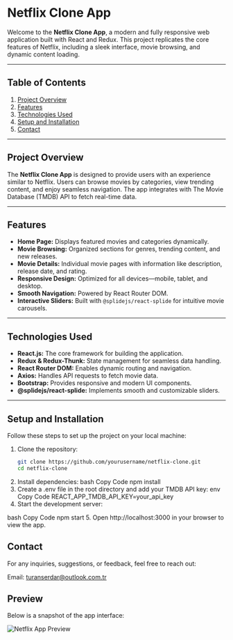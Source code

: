 # Netflix Clone App

Welcome to the **Netflix Clone App**, a modern and fully responsive web application built with React and Redux. This project replicates the core features of Netflix, including a sleek interface, movie browsing, and dynamic content loading.

---

## Table of Contents

1. [Project Overview](#project-overview)  
2. [Features](#features)  
3. [Technologies Used](#technologies-used)  
4. [Setup and Installation](#setup-and-installation)  
5. [Contact](#contact)

---

## Project Overview

The **Netflix Clone App** is designed to provide users with an experience similar to Netflix. Users can browse movies by categories, view trending content, and enjoy seamless navigation. The app integrates with The Movie Database (TMDB) API to fetch real-time data.

---

## Features

- **Home Page:** Displays featured movies and categories dynamically.
- **Movie Browsing:** Organized sections for genres, trending content, and new releases.
- **Movie Details:** Individual movie pages with information like description, release date, and rating.
- **Responsive Design:** Optimized for all devices—mobile, tablet, and desktop.
- **Smooth Navigation:** Powered by React Router DOM.
- **Interactive Sliders:** Built with `@splidejs/react-splide` for intuitive movie carousels.

---

## Technologies Used

- **React.js:** The core framework for building the application.
- **Redux & Redux-Thunk:** State management for seamless data handling.
- **React Router DOM:** Enables dynamic routing and navigation.
- **Axios:** Handles API requests to fetch movie data.
- **Bootstrap:** Provides responsive and modern UI components.
- **@splidejs/react-splide:** Implements smooth and customizable sliders.

---

## Setup and Installation

Follow these steps to set up the project on your local machine:

1. Clone the repository:
   ```bash
   git clone https://github.com/yourusername/netflix-clone.git
   cd netflix-clone
2. Install dependencies:
   bash
  Copy Code
  npm install
3. Create a .env file in the root directory and add your TMDB API key:
  env
  Copy Code
  REACT_APP_TMDB_API_KEY=your_api_key
4. Start the development server:

  bash
  Copy Code
  npm start
5. Open http://localhost:3000 in your browser to view the app.

## Contact
For any inquiries, suggestions, or feedback, feel free to reach out:

Email: turanserdar@outlook.com.tr

## Preview
Below is a snapshot of the app interface:

![Netflix App Preview](https://raw.githubusercontent.com/turanserdar/Netflix-Redux/edit/main/netflix.gif)
